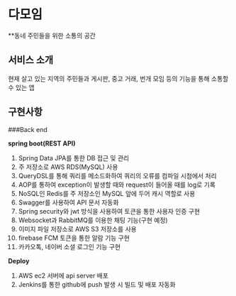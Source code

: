 # 다모임
**동네 주민들을 위한 소통의 공간

## 서비스 소개
현재 살고 있는 지역의 주민들과 게시판, 중고 거래, 번개 모임 등의 기능을 통해 소통할 수 있는 앱

## 구현사항

###Back end

**spring boot(REST API)**
1. Spring Data JPA를 통한 DB 접근 및 관리
2. 주 저장소로 AWS RDS(MySQL) 사용
3. QueryDSL를 통해 쿼리를 메소드화하여 쿼리의 오류를 컴파일 시첨에서 처리
4. AOP를 통하여 exception이 발생할 때와 request이 들어올 때를 log로 기록
5. NoSQL인 Redis를 주 저장소인 MySQL 앞에 두어 캐시 역할로 사용
6. Swagger를 사용하여 API 문서 자동화
7. Spring security와 jwt 방식을 사용하여 토큰을 통한 사용자 인증 구현
8. Websocket과 RabbitMQ를 이용한 채팅 기능(구현 예정)
9. 이미지 파일 저장소로 AWS S3 저장소를 사용
10. firebase FCM 토큰을 통한 알람 기능 구현
11. 카카오톡, 네이버 소셜 로그인 기능 구현


**Deploy**
1. AWS ec2 서버에 api server 배포
2. Jenkins를 통한 github에 push 발생 시 빌드 및 배포 자동화
